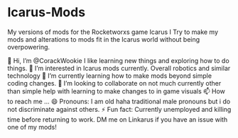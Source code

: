 # Icarus-Mods
My versions of mods for the Rocketworxs game Icarus
I Try to make my mods and alterations to mods fit in the Icarus world without being overpowering.

👋 Hi, I’m @CorackWookie I like learning new things and exploring how to do things.
👀 I’m interested in Icarus mods currently. Overall robotics and similar technology
🌱 I’m currently learning how to make mods beyond simple coding changes.
💞️ I’m looking to collaborate on not much currently other than simple help with learning to make changes to in game visuals
📫 How to reach me ...
😄 Pronouns: I am old haha traditional male pronouns but i do not discriminate against others.
⚡ Fun fact: Currently unemployed and killing time before returning to work.
DM me on Linkarus if you have an issue with one of my mods!
